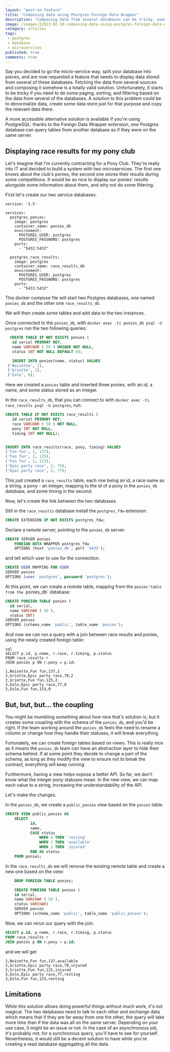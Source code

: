 ```yaml
---
layout: "post-no-feature"
title: "Composing data using Postgres Foreign Data Wrapper"
description: "Composing data from several databases can be tricky, even worse if we need to do some paging, filtering and sorting. PostgreSQL comes with an extension making our life easier by creating remote table: tables based on a table from another server."
image: /images/22022-02-18-composing-data-using-postgres-foreign-data-wrapper/carbon.png
category: articles
tags:
 - postgres
 - database
 - microservices
published: true
comments: true
---
```

Say you decided to go the micro-service way, split your database into pieces, and are now requested a feature that needs to display data stored from several of these databases. Fetching the data from several sources and composing it somehow is a totally valid solution. Unfortunately, it starts to be tricky if you need to do some paging, sorting, and filtering based on the data from several of the databases. A solution to this problem could be to denormalize data, create some data store just for that purpose and copy the relevant data there.

A more accessible alternative solution is available if you're using PostgreSQL: thanks to the Foreign Data Wrapper extension, one Postgres database can query tables from another database as if they were on the same server.


## Displaying race results for my pony club

Let's imagine that I'm currently contracting for a Pony Club. They're really into IT and decided to build a system with two microservices. The first one knows about the club's ponies, the second one stores their results during some competitions. It would be so nice to display our ponies' results alongside some information about them, and why not do some filtering.

First let's create our two service databases.

```text
version: '3.5'

services:
  postgres_ponies:
    image: postgres
    container_name: ponies_db
    environment:
      POSTGRES_USER: postgres
      POSTGRES_PASSWORD: postgres
    ports:
      - "5432:5432"

  postgres_race_results:
    image: postgres
    container_name: race_results_db
    environment:
      POSTGRES_USER: postgres
      POSTGRES_PASSWORD: postgres
    ports:
      - "5433:5432"
```

This docker compose file will start two Postgres databases, one named `ponies_db` and the other one `race_results_db`. 

We will then create some tables and add data to the two instances.

Once connected to the `ponies_db`, with `docker exec -ti ponies_db psql -U postgres` run the two following queries:

```sql
  CREATE TABLE IF NOT EXISTS ponies (
   id serial PRIMARY KEY,
   name VARCHAR ( 50 ) UNIQUE NOT NULL,
   status INT NOT NULL DEFAULT 0);

   INSERT INTO ponies(name, status) VALUES
 ('Noisette', 1),
 ('Griotte', 2),
 ('Eole', 0);
```

Here we created a `ponies` table and inserted three ponies, with an id, a name, and some status stored as an integer.


In the `race_results_db`, that you can connect to with `docker exec -ti race_results psql -U postgres`, run:

```sql
CREATE TABLE IF NOT EXISTS race_results (
   id serial PRIMARY KEY,
   race VARCHAR ( 50 ) NOT NULL,
   pony INT NOT NULL,
   timing INT NOT NULL);


INSERT INTO race_results(race, pony, timing) VALUES
('Fun fun', 1, 137),
('Fun fun', 2, 125),
('Fun fun', 3, 133),
('Epic party race', 2, 79),
('Epic party race', 3, 77);
```

This just created a `race_results` table, each row being an id, a race name as a string, a pony - an integer, mapping to the id of a pony in the `ponies_db` database, and some timing in the second.

Now, let's create the link between the two databases.

Still in the `race_results` database install the `postgres_fdw` extension:

```sql
CREATE EXTENSION IF NOT EXISTS postgres_fdw;
```

Declare a remote server, pointing to the `ponies_db` server:

```sql
CREATE SERVER ponies
    FOREIGN DATA WRAPPER postgres_fdw
    OPTIONS (host 'ponies_db', port '5432');
```

and tell which user to use for the connection:

```sql
CREATE USER MAPPING FOR USER
SERVER ponies
OPTIONS (user 'postgres', password 'postgres');
```

At this point, we can create a remote table, mapping from the `ponies'table from the `ponies_db` database:

```sql
CREATE FOREIGN TABLE ponies (
  id serial,
  name VARCHAR ( 50 ),
  status INT)
SERVER ponies
OPTIONS (schema_name 'public', table_name 'ponies');
```

And now we can run a query with a join between race results and ponies, using the newly created foreign table:

```
sql
SELECT p.id, p.name, r.race, r.timing, p.status
FROM race_results r
JOIN ponies p ON r.pony = p.id;
```

```text
1,Noisette,Fun fun,137,1
2,Griotte,Epic party race,79,2
2,Griotte,Fun fun,125,2
3,Eole,Epic party race,77,0
3,Eole,Fun fun,133,0
```

## But, but, but... the coupling

You might be mumbling something about how nice that's solution is, but it creates some coupling with the schema of the `ponies_db`, and you'd be right. If the team working around the `ponies_db` feels the need to rename a column or change how they handle their statuses, it will break everything.

Fortunately, we can create foreign tables based on views. This is really nice as it means the `ponies_db` team can have an abstraction layer to hide their schema behind. If at some point they decide to change a part of the schema, as long as they modify the view to ensure not to break the contract, everything will keep running.

Furthermore, having a view helps expose a better API. So far, we don't know what the integer pony statuses mean. In the new view, we can map each value to a string, increasing the understandability of the API.

Let's make the changes.

In the `ponies_db`, we create a `public_ponies` view based on the `ponies` table:

```sql
CREATE VIEW public_ponies AS
    SELECT
           id,
           name,
           CASE status
               WHEN 0 THEN 'resting'
               WHEN 1 THEN 'available'
               WHEN 2 THEN 'injured'
           END AS status
    FROM ponies;
```

In the `race_results_db` we will remove the existing remote table and create a new one based on the view:
```sql
    DROP FOREIGN TABLE ponies;

    CREATE FOREIGN TABLE ponies (
    id serial,
    name VARCHAR ( 50 ),
    status VARCHAR)
    SERVER ponies
    OPTIONS (schema_name 'public', table_name 'public_ponies');
```

Now, we can rerun our query with the join:

```sql
SELECT p.id, p.name, r.race, r.timing, p.status
FROM race_results r
JOIN ponies p ON r.pony = p.id;
```

and we will get 

```text
1,Noisette,Fun fun,137,available
2,Griotte,Epic party race,79,injured
2,Griotte,Fun fun,125,injured
3,Eole,Epic party race,77,resting
3,Eole,Fun fun,133,resting
```


## Limitations

While this solution allows doing powerful things without much work, it's not magical. The two databases need to talk to each other and exchange data which means that if they are far away from one the other, the query will take more time than if the data was all on the same server. Depending on your use case, it might be an issue or not. In the case of an asynchronous job, it's probably not; for a synchronous query, you'll have to see for yourself. Nevertheless, it would still be a decent solution to have while you're creating a read database aggregating all the data.
